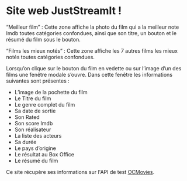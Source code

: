 # Site web JustStreamIt !

“Meilleur film” : Cette zone affiche la photo du film qui a la meilleur note Imdb toutes catégories confondues, ainsi que son titre, un bouton et le résumé du film sous le bouton.


“Films les mieux notés” : Cette zone affiche les 7 autres films les mieux notés toutes catégories confondues.



Lorsqu’on clique sur le bouton du film en vedette ou sur l’image d’un des films une fenêtre modale s’ouvre. Dans cette fenêtre les informations suivantes sont présentes :

- L’image de la pochette du film
- Le Titre du film
- Le genre complet du film
- Sa date de sortie
- Son Rated
- Son score Imdb
- Son réalisateur
- La liste des acteurs
- Sa durée
- Le pays d’origine
- Le résultat au Box Office
- Le résumé du film

Ce site récupère ses informations sur l'API de test [OCMovies](https://github.com/OpenClassrooms-Student-Center/OCMovies-API-EN-FR).